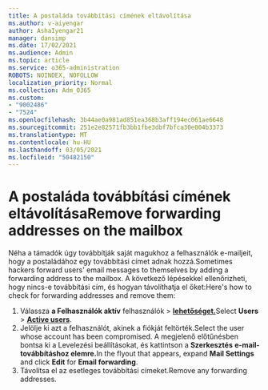 ```yaml
---
title: A postaláda továbbítási címének eltávolítása
ms.author: v-aiyengar
author: AshaIyengar21
manager: dansimp
ms.date: 17/02/2021
ms.audience: Admin
ms.topic: article
ms.service: o365-administration
ROBOTS: NOINDEX, NOFOLLOW
localization_priority: Normal
ms.collection: Adm_O365
ms.custom:
- "9002486"
- "7524"
ms.openlocfilehash: 3b44ae0a981ad851ea368b3aff194ec061ae6648
ms.sourcegitcommit: 251e2e82571fb3bb1fbe3dbf7bfca30e004b3373
ms.translationtype: MT
ms.contentlocale: hu-HU
ms.lasthandoff: 03/05/2021
ms.locfileid: "50482150"
---
```

# <a name="remove-forwarding-addresses-on-the-mailbox"></a><span data-ttu-id="5ee92-102">A postaláda továbbítási címének eltávolítása</span><span class="sxs-lookup"><span data-stu-id="5ee92-102">Remove forwarding addresses on the mailbox</span></span>

<span data-ttu-id="5ee92-103">Néha a támadók úgy továbbítják saját magukhoz a felhasználók e-mailjeit, hogy a postaládához egy továbbítási címet adnak hozzá.</span><span class="sxs-lookup"><span data-stu-id="5ee92-103">Sometimes hackers forward users' email messages to themselves by adding a forwarding address to the mailbox.</span></span> <span data-ttu-id="5ee92-104">A következő lépésekkel ellenőrizheti, hogy nincs-e továbbítási cím, és hogyan távolíthatja el őket:</span><span class="sxs-lookup"><span data-stu-id="5ee92-104">Here's how to check for forwarding addresses and remove them:</span></span>

1. <span data-ttu-id="5ee92-105">Válassza **a Felhasználók aktív** felhasználók  >  **[lehetőséget.](https://go.microsoft.com/fwlink/p/?linkid=834822)**</span><span class="sxs-lookup"><span data-stu-id="5ee92-105">Select **Users** > **[Active users](https://go.microsoft.com/fwlink/p/?linkid=834822)**.</span></span>
1. <span data-ttu-id="5ee92-106">Jelölje ki azt a felhasználót, akinek a fiókját feltörték.</span><span class="sxs-lookup"><span data-stu-id="5ee92-106">Select the user whose account has been compromised.</span></span> <span data-ttu-id="5ee92-107">A megjelenő előtűnésben bontsa ki a Levelezési beállításokat, és kattintson a **Szerkesztés**  **e-mail-továbbításhoz elemre.**</span><span class="sxs-lookup"><span data-stu-id="5ee92-107">In the flyout that appears, expand **Mail Settings** and click **Edit** for **Email forwarding**.</span></span>
1. <span data-ttu-id="5ee92-108">Távolítsa el az esetleges továbbítási címeket.</span><span class="sxs-lookup"><span data-stu-id="5ee92-108">Remove any forwarding addresses.</span></span>
